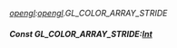 _[opengl](../../modules/opengl/opengl-module.md):[opengl](../../modules/opengl/opengl-module.md).GL\_COLOR\_ARRAY\_STRIDE_
##### Const GL\_COLOR\_ARRAY\_STRIDE:[Int](../../modules/wonkey/wonkey-types-int.md)
